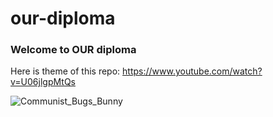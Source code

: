 # our-diploma
### Welcome to OUR diploma
Here is theme of this repo: https://www.youtube.com/watch?v=U06jlgpMtQs

![Communist_Bugs_Bunny](https://user-images.githubusercontent.com/68485291/115121054-f6496e00-9fb0-11eb-9fe5-748a6d8d176c.jpg)
